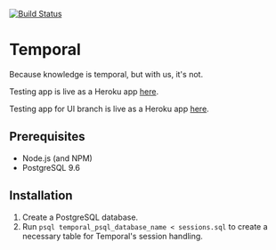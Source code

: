 [![Build Status](https://travis-ci.org/MBHS-Computer-Science-Association/Temporal.svg?branch=master)](https://travis-ci.org/MBHS-Computer-Science-Association/Temporal)

# Temporal
Because knowledge is temporal, but with us, it's not.

Testing app is live as a Heroku app [here](http://temporal-testing.herokuapp.com/).

Testing app for UI branch is live as a Heroku app [here](https://temporal-testing-ui.herokuapp.com/).

## Prerequisites
* Node.js (and NPM)
* PostgreSQL 9.6

## Installation

1. Create a PostgreSQL database.
2. Run `psql temporal_psql_database_name < sessions.sql` to create a necessary table for Temporal's session handling.
